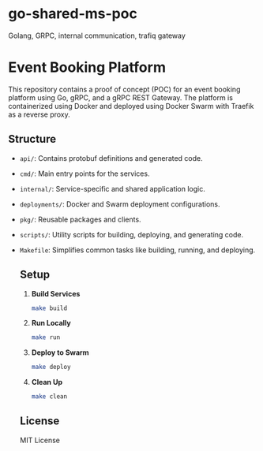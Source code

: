 # go-shared-ms-poc

Golang, GRPC, internal communication, trafiq gateway

# Event Booking Platform

This repository contains a proof of concept (POC) for an event booking platform using Go, gRPC, and a gRPC REST Gateway. The platform is containerized using Docker and deployed using Docker Swarm with Traefik as a reverse proxy.

## Structure

- `api/`: Contains protobuf definitions and generated code.
- `cmd/`: Main entry points for the services.
- `internal/`: Service-specific and shared application logic.
- `deployments/`: Docker and Swarm deployment configurations.
- `pkg/`: Reusable packages and clients.
- `scripts/`: Utility scripts for building, deploying, and generating code.
- `Makefile`: Simplifies common tasks like building, running, and deploying.

  ## Setup

  1.  **Build Services**

      ```sh
      make build
      ```

  2.  **Run Locally**

      ```sh
      make run
      ```

  3.  **Deploy to Swarm**

      ```sh
      make deploy
      ```

  4.  **Clean Up**
      ```sh
      make clean
      ```

  ## License

  MIT License

  ```

  ```
